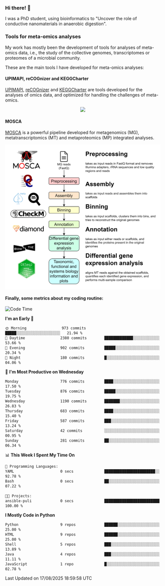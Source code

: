 ### Hi there! 👋

I was a PhD student, using bioinformatics to "Uncover the role of conductive nanomaterials in anaerobic digestion".

### Tools for meta-omics analyses

My work has mostly been the development of tools for analyses of meta-omics data, i.e., the study of the collective genomes, transcriptomes or proteomes of a microbial community.

These are the main tools I have developed for meta-omics analyses:

#### UPIMAPI, reCOGnizer and KEGGCharter

[UPIMAPI](https://github.com/iquasere/UPIMAPI), [reCOGnizer](https://github.com/iquasere/reCOGnizer) and [KEGGCharter](https://github.com/iquasere/KEGGCharter) are tools developed for the analyses of omics data, and optimized for handling the challenges of meta-omics.

<p align="center">
    <img src="assets/annotation_paper.png">
</p>

#### MOSCA

[MOSCA](https://github.com/iquasere/MOSCA) is a powerful pipeline developed for metagenomics (MG), metatranscriptomics (MT) and metaproteomics (MP) integrated analyses.

<p align="center">
    <img src="assets/mosca_workflow.png" align="center" width="700">
</p>


#### Finally, some metrics about my coding routine:

<!--START_SECTION:waka-->
![Code Time](http://img.shields.io/badge/Code%20Time-1%2C014%20hrs%2028%20mins-blue)

**I'm an Early 🐤** 

```text
🌞 Morning                973 commits         █████░░░░░░░░░░░░░░░░░░░░   21.94 % 
🌆 Daytime                2380 commits        █████████████░░░░░░░░░░░░   53.66 % 
🌃 Evening                902 commits         █████░░░░░░░░░░░░░░░░░░░░   20.34 % 
🌙 Night                  180 commits         █░░░░░░░░░░░░░░░░░░░░░░░░   04.06 % 
```
📅 **I'm Most Productive on Wednesday** 

```text
Monday                   776 commits         ████░░░░░░░░░░░░░░░░░░░░░   17.50 % 
Tuesday                  876 commits         █████░░░░░░░░░░░░░░░░░░░░   19.75 % 
Wednesday                1190 commits        ███████░░░░░░░░░░░░░░░░░░   26.83 % 
Thursday                 683 commits         ████░░░░░░░░░░░░░░░░░░░░░   15.40 % 
Friday                   587 commits         ███░░░░░░░░░░░░░░░░░░░░░░   13.24 % 
Saturday                 42 commits          ░░░░░░░░░░░░░░░░░░░░░░░░░   00.95 % 
Sunday                   281 commits         ██░░░░░░░░░░░░░░░░░░░░░░░   06.34 % 
```


📊 **This Week I Spent My Time On** 

```text
💬 Programming Languages: 
YAML                     0 secs              ███████████████████████░░   92.78 % 
Bash                     0 secs              ██░░░░░░░░░░░░░░░░░░░░░░░   07.22 % 

🐱‍💻 Projects: 
ansible-puli             0 secs              █████████████████████████   100.00 % 
```

**I Mostly Code in Python** 

```text
Python                   9 repos             ██████░░░░░░░░░░░░░░░░░░░   25.00 % 
HTML                     9 repos             ██████░░░░░░░░░░░░░░░░░░░   25.00 % 
Shell                    5 repos             ███░░░░░░░░░░░░░░░░░░░░░░   13.89 % 
Java                     4 repos             ███░░░░░░░░░░░░░░░░░░░░░░   11.11 % 
JavaScript               1 repo              █░░░░░░░░░░░░░░░░░░░░░░░░   02.78 % 
```




 Last Updated on 17/08/2025 18:59:58 UTC
<!--END_SECTION:waka-->

